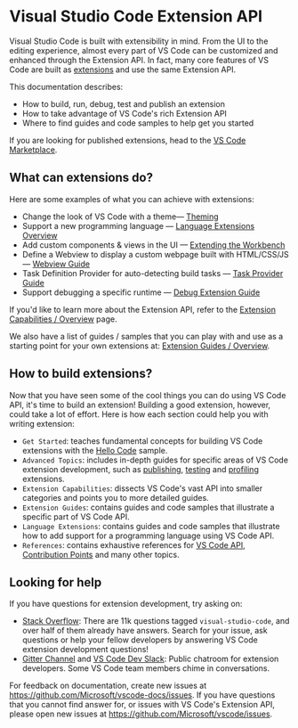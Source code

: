---
---

# Visual Studio Code Extension API

Visual Studio Code is built with extensibility in mind. From the UI to the editing experience, almost every part of VS Code can be customized and enhanced through the Extension API. In fact, many core features of VS Code are built as [extensions](https://github.com/Microsoft/vscode/tree/master/extensions) and use the same Extension API.

This documentation describes:

- How to build, run, debug, test and publish an extension
- How to take advantage of VS Code's rich Extension API
- Where to find guides and code samples to help get you started

If you are looking for published extensions, head to the [VS Code Marketplace](https://marketplace.visualstudio.com/).

## What can extensions do?

Here are some examples of what you can achieve with extensions:

- Change the look of VS Code with a theme— [Theming](/api/extension-capabilities/theming)
- Support a new programming language — [Language Extensions Overview](/api/language-extensions/overview)
- Add custom components & views in the UI — [Extending the Workbench](/api/extension-capabilities/extending-workbench)
- Define a Webview to display a custom webpage built with HTML/CSS/JS — [Webview Guide](/api/extension-guides/webview)
- Task Definition Provider for auto-detecting build tasks — [Task Provider Guide](/api/extension-guides/task-provider)
- Support debugging a specific runtime — [Debug Extension Guide](/api/extension-capabilities/debugger)

If you'd like to learn more about the Extension API, refer to the [Extension Capabilities / Overview](/api/extension-capabilities/overview) page.

We also have a list of guides / samples that you can play with and use as a starting point for your own extensions at: [Extension Guides / Overview](/api/extension-guides/overview).

## How to build extensions?

Now that you have seen some of the cool things you can do using VS Code API, it's time to build an extension! Building a good extension, however, could take a lot of effort. Here is how each section could help you with writing extension:

- `Get Started`: teaches fundamental concepts for building VS Code extensions with the [Hello Code](https://github.com/Microsoft/vscode-extension-samples/tree/master/hellocode-sample) sample.
- `Advanced Topics`: includes in-depth guides for specific areas of VS Code extension development, such as [publishing](/api/advanced-topics/publishing-extension), [testing](/api/advanced-topics/testing-extension) and [profiling](/api/advanced-topics/profiling-extension) extensions.
- `Extension Capabilities`: dissects VS Code's vast API into smaller categories and points you to more detailed guides.
- `Extension Guides`: contains guides and code samples that illustrate a specific part of VS Code API.
- `Language Extensions`: contains guides and code samples that illustrate how to add support for a programming language using VS Code API.
- `References`: contains exhaustive references for [VS Code API](/api/references/vscode-api), [Contribution Points](/api/references/contribution-points) and many other topics.

## Looking for help

If you have questions for extension development, try asking on:

- [Stack Overflow](https://stackoverflow.com/questions/tagged/visual-studio-code): There are 11k questions tagged `visual-studio-code`, and over half of them already have answers. Search for your issue, ask questions or help your fellow developers by answering VS Code extension development questions!
- [Gitter Channel](https://gitter.im/Microsoft/vscode) and [VS Code Dev Slack](https://join.slack.com/t/vscode-dev-community/shared_invite/enQtMjIxOTgxNDE3NzM0LWU5M2ZiZDU1YjBlMzdlZjA2YjBjYzRhYTM5NTgzMTAxMjdiNWU0ZmQzYWI3MWU5N2Q1YjBiYmQ4MzY0NDE1MzY): Public chatroom for extension developers. Some VS Code team members chime in conversations.

For feedback on documentation, create new issues at https://github.com/Microsoft/vscode-docs/issues. If you have questions that you cannot find answer for, or issues with VS Code's Extension API, please open new issues at https://github.com/Microsoft/vscode/issues.